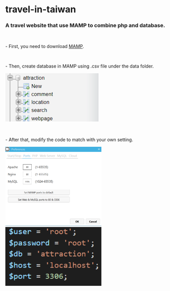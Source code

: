 # travel-in-taiwan
<h3>A travel website that use MAMP to combine php and database.</h3><br>
<p>- First, you need to download <a href="https://www.mamp.info/en/downloads/">MAMP</a>. </p><br>
<p>- Then, create database in MAMP using .csv file under the data folder. </p>

![image](/images/database.png)

<br>
<p>- After that, modify the code to match with your own setting.</p>

<img src="/images/MAMP_setting.png" width="300" />

<img src="/images/modify_code.png" width="300" />



